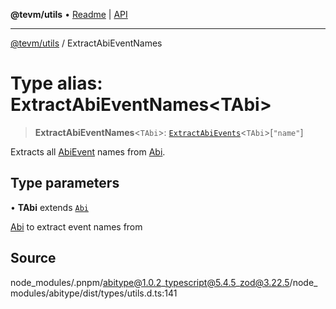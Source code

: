 **@tevm/utils** • [Readme](../README.md) \| [API](../globals.md)

***

[@tevm/utils](../README.md) / ExtractAbiEventNames

# Type alias: ExtractAbiEventNames\<TAbi\>

> **ExtractAbiEventNames**\<`TAbi`\>: [`ExtractAbiEvents`](ExtractAbiEvents.md)\<`TAbi`\>\[`"name"`\]

Extracts all [AbiEvent](AbiEvent.md) names from [Abi](Abi.md).

## Type parameters

• **TAbi** extends [`Abi`](Abi.md)

[Abi](Abi.md) to extract event names from

## Source

node\_modules/.pnpm/abitype@1.0.2\_typescript@5.4.5\_zod@3.22.5/node\_modules/abitype/dist/types/utils.d.ts:141
